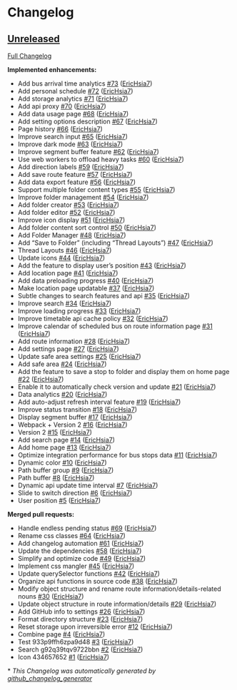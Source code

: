 # Changelog

## [Unreleased](https://github.com/EricHsia7/bus/tree/HEAD)

[Full Changelog](https://github.com/EricHsia7/bus/compare/aa2bb3389aac54ec34a240979a0f96f2f797da80...HEAD)

**Implemented enhancements:**

- Add bus arrival time analytics [\#73](https://github.com/EricHsia7/bus/pull/73) ([EricHsia7](https://github.com/EricHsia7))
- Add personal schedule [\#72](https://github.com/EricHsia7/bus/pull/72) ([EricHsia7](https://github.com/EricHsia7))
- Add storage analytics [\#71](https://github.com/EricHsia7/bus/pull/71) ([EricHsia7](https://github.com/EricHsia7))
- Add api proxy [\#70](https://github.com/EricHsia7/bus/pull/70) ([EricHsia7](https://github.com/EricHsia7))
- Add data usage page [\#68](https://github.com/EricHsia7/bus/pull/68) ([EricHsia7](https://github.com/EricHsia7))
- Add setting options description [\#67](https://github.com/EricHsia7/bus/pull/67) ([EricHsia7](https://github.com/EricHsia7))
- Page history [\#66](https://github.com/EricHsia7/bus/pull/66) ([EricHsia7](https://github.com/EricHsia7))
- Improve search input [\#65](https://github.com/EricHsia7/bus/pull/65) ([EricHsia7](https://github.com/EricHsia7))
- Improve dark mode [\#63](https://github.com/EricHsia7/bus/pull/63) ([EricHsia7](https://github.com/EricHsia7))
- Improve segment buffer feature [\#62](https://github.com/EricHsia7/bus/pull/62) ([EricHsia7](https://github.com/EricHsia7))
- Use web workers to offload heavy tasks [\#60](https://github.com/EricHsia7/bus/pull/60) ([EricHsia7](https://github.com/EricHsia7))
- Add direction labels [\#59](https://github.com/EricHsia7/bus/pull/59) ([EricHsia7](https://github.com/EricHsia7))
- Add save route feature [\#57](https://github.com/EricHsia7/bus/pull/57) ([EricHsia7](https://github.com/EricHsia7))
- Add data export feature [\#56](https://github.com/EricHsia7/bus/pull/56) ([EricHsia7](https://github.com/EricHsia7))
- Support multiple folder content types [\#55](https://github.com/EricHsia7/bus/pull/55) ([EricHsia7](https://github.com/EricHsia7))
- Improve folder management [\#54](https://github.com/EricHsia7/bus/pull/54) ([EricHsia7](https://github.com/EricHsia7))
- Add folder creator [\#53](https://github.com/EricHsia7/bus/pull/53) ([EricHsia7](https://github.com/EricHsia7))
- Add folder editor [\#52](https://github.com/EricHsia7/bus/pull/52) ([EricHsia7](https://github.com/EricHsia7))
- Improve icon display [\#51](https://github.com/EricHsia7/bus/pull/51) ([EricHsia7](https://github.com/EricHsia7))
- Add folder content sort control [\#50](https://github.com/EricHsia7/bus/pull/50) ([EricHsia7](https://github.com/EricHsia7))
- Add Folder Manager [\#48](https://github.com/EricHsia7/bus/pull/48) ([EricHsia7](https://github.com/EricHsia7))
- Add “Save to Folder” \(including “Thread Layouts”\) [\#47](https://github.com/EricHsia7/bus/pull/47) ([EricHsia7](https://github.com/EricHsia7))
- Thread Layouts [\#46](https://github.com/EricHsia7/bus/pull/46) ([EricHsia7](https://github.com/EricHsia7))
- Update icons [\#44](https://github.com/EricHsia7/bus/pull/44) ([EricHsia7](https://github.com/EricHsia7))
- Add the feature to display user’s position [\#43](https://github.com/EricHsia7/bus/pull/43) ([EricHsia7](https://github.com/EricHsia7))
- Add location page [\#41](https://github.com/EricHsia7/bus/pull/41) ([EricHsia7](https://github.com/EricHsia7))
- Add data preloading progress [\#40](https://github.com/EricHsia7/bus/pull/40) ([EricHsia7](https://github.com/EricHsia7))
- Make location page updatable [\#37](https://github.com/EricHsia7/bus/pull/37) ([EricHsia7](https://github.com/EricHsia7))
- Subtle changes to search features and api [\#35](https://github.com/EricHsia7/bus/pull/35) ([EricHsia7](https://github.com/EricHsia7))
- Improve search [\#34](https://github.com/EricHsia7/bus/pull/34) ([EricHsia7](https://github.com/EricHsia7))
- Improve loading progress [\#33](https://github.com/EricHsia7/bus/pull/33) ([EricHsia7](https://github.com/EricHsia7))
- Improve timetable api cache policy [\#32](https://github.com/EricHsia7/bus/pull/32) ([EricHsia7](https://github.com/EricHsia7))
- Improve calendar of scheduled bus on route information page [\#31](https://github.com/EricHsia7/bus/pull/31) ([EricHsia7](https://github.com/EricHsia7))
- Add route information [\#28](https://github.com/EricHsia7/bus/pull/28) ([EricHsia7](https://github.com/EricHsia7))
- Add settings page [\#27](https://github.com/EricHsia7/bus/pull/27) ([EricHsia7](https://github.com/EricHsia7))
- Update safe area settings [\#25](https://github.com/EricHsia7/bus/pull/25) ([EricHsia7](https://github.com/EricHsia7))
- Add safe area [\#24](https://github.com/EricHsia7/bus/pull/24) ([EricHsia7](https://github.com/EricHsia7))
- Add the feature to save a stop to folder and display them on home page [\#22](https://github.com/EricHsia7/bus/pull/22) ([EricHsia7](https://github.com/EricHsia7))
- Enable it to automatically check version and update [\#21](https://github.com/EricHsia7/bus/pull/21) ([EricHsia7](https://github.com/EricHsia7))
- Data analytics [\#20](https://github.com/EricHsia7/bus/pull/20) ([EricHsia7](https://github.com/EricHsia7))
- Add auto-adjust refresh interval feature [\#19](https://github.com/EricHsia7/bus/pull/19) ([EricHsia7](https://github.com/EricHsia7))
- Improve status transition [\#18](https://github.com/EricHsia7/bus/pull/18) ([EricHsia7](https://github.com/EricHsia7))
- Display segment buffer [\#17](https://github.com/EricHsia7/bus/pull/17) ([EricHsia7](https://github.com/EricHsia7))
- Webpack + Version 2 [\#16](https://github.com/EricHsia7/bus/pull/16) ([EricHsia7](https://github.com/EricHsia7))
- Version 2 [\#15](https://github.com/EricHsia7/bus/pull/15) ([EricHsia7](https://github.com/EricHsia7))
- Add search page [\#14](https://github.com/EricHsia7/bus/pull/14) ([EricHsia7](https://github.com/EricHsia7))
- Add home page [\#13](https://github.com/EricHsia7/bus/pull/13) ([EricHsia7](https://github.com/EricHsia7))
- Optimize integration performance for bus stops data [\#11](https://github.com/EricHsia7/bus/pull/11) ([EricHsia7](https://github.com/EricHsia7))
- Dynamic color [\#10](https://github.com/EricHsia7/bus/pull/10) ([EricHsia7](https://github.com/EricHsia7))
- Path buffer group [\#9](https://github.com/EricHsia7/bus/pull/9) ([EricHsia7](https://github.com/EricHsia7))
- Path buffer [\#8](https://github.com/EricHsia7/bus/pull/8) ([EricHsia7](https://github.com/EricHsia7))
- Dynamic api update time interval [\#7](https://github.com/EricHsia7/bus/pull/7) ([EricHsia7](https://github.com/EricHsia7))
- Slide to switch direction [\#6](https://github.com/EricHsia7/bus/pull/6) ([EricHsia7](https://github.com/EricHsia7))
- User position [\#5](https://github.com/EricHsia7/bus/pull/5) ([EricHsia7](https://github.com/EricHsia7))

**Merged pull requests:**

- Handle endless pending status [\#69](https://github.com/EricHsia7/bus/pull/69) ([EricHsia7](https://github.com/EricHsia7))
- Rename css classes [\#64](https://github.com/EricHsia7/bus/pull/64) ([EricHsia7](https://github.com/EricHsia7))
- Add changelog automation [\#61](https://github.com/EricHsia7/bus/pull/61) ([EricHsia7](https://github.com/EricHsia7))
- Update the dependencies [\#58](https://github.com/EricHsia7/bus/pull/58) ([EricHsia7](https://github.com/EricHsia7))
- Simplify and optimize code  [\#49](https://github.com/EricHsia7/bus/pull/49) ([EricHsia7](https://github.com/EricHsia7))
- Implement css mangler [\#45](https://github.com/EricHsia7/bus/pull/45) ([EricHsia7](https://github.com/EricHsia7))
- Update querySelector functions [\#42](https://github.com/EricHsia7/bus/pull/42) ([EricHsia7](https://github.com/EricHsia7))
- Organize api functions in source code [\#38](https://github.com/EricHsia7/bus/pull/38) ([EricHsia7](https://github.com/EricHsia7))
- Modify object structure and rename route information/details-related nouns [\#30](https://github.com/EricHsia7/bus/pull/30) ([EricHsia7](https://github.com/EricHsia7))
- Update object structure in route information/details [\#29](https://github.com/EricHsia7/bus/pull/29) ([EricHsia7](https://github.com/EricHsia7))
- Add GitHub info to settings [\#26](https://github.com/EricHsia7/bus/pull/26) ([EricHsia7](https://github.com/EricHsia7))
- Format directory structure [\#23](https://github.com/EricHsia7/bus/pull/23) ([EricHsia7](https://github.com/EricHsia7))
- Reset storage upon irreversible error [\#12](https://github.com/EricHsia7/bus/pull/12) ([EricHsia7](https://github.com/EricHsia7))
- Combine page [\#4](https://github.com/EricHsia7/bus/pull/4) ([EricHsia7](https://github.com/EricHsia7))
- Test 933p9ffh6zpa9d48 [\#3](https://github.com/EricHsia7/bus/pull/3) ([EricHsia7](https://github.com/EricHsia7))
- Search g92q39tqv9722bbn [\#2](https://github.com/EricHsia7/bus/pull/2) ([EricHsia7](https://github.com/EricHsia7))
- Icon 434657652 [\#1](https://github.com/EricHsia7/bus/pull/1) ([EricHsia7](https://github.com/EricHsia7))



\* *This Changelog was automatically generated by [github_changelog_generator](https://github.com/github-changelog-generator/github-changelog-generator)*
